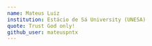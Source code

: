 ```yaml
---
name: Mateus Luiz
institution: Estácio de Sá University (UNESA)
quote: Trust God only!
github_user: mateuspntx
---
```


